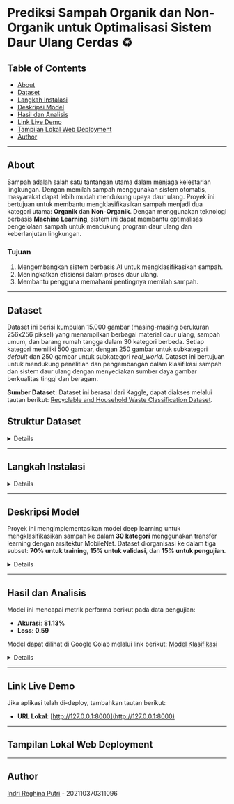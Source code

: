 # **Prediksi Sampah Organik dan Non-Organik untuk Optimalisasi Sistem Daur Ulang Cerdas** ♻️

## **Table of Contents**
- [About](#about)
- [Dataset](#dataset)
- [Langkah Instalasi](#langkah-instalasi)
- [Deskripsi Model](#deskripsi-model)
- [Hasil dan Analisis](#hasil-dan-analisis)
- [Link Live Demo](#link-live-demo)
- [Tampilan Lokal Web Deployment](#tampilam-lokal-web-deployment)
- [Author](#author)

---

## **About**
Sampah adalah salah satu tantangan utama dalam menjaga kelestarian lingkungan. Dengan memilah sampah menggunakan sistem otomatis, masyarakat dapat lebih mudah mendukung upaya daur ulang.
Proyek ini bertujuan untuk membantu mengklasifikasikan sampah menjadi dua kategori utama: **Organik** dan **Non-Organik**. Dengan menggunakan teknologi berbasis **Machine Learning**, sistem ini dapat membantu optimalisasi pengelolaan sampah untuk mendukung program daur ulang dan keberlanjutan lingkungan.

### **Tujuan**
1. Mengembangkan sistem berbasis AI untuk mengklasifikasikan sampah.
2. Meningkatkan efisiensi dalam proses daur ulang.
3. Membantu pengguna memahami pentingnya memilah sampah.

---
## **Dataset**

Dataset ini berisi kumpulan 15.000 gambar (masing-masing berukuran 256x256 piksel) yang menampilkan berbagai material daur ulang, sampah umum, dan barang rumah tangga dalam 30 kategori berbeda. Setiap kategori memiliki 500 gambar, dengan 250 gambar untuk subkategori *default* dan 250 gambar untuk subkategori *real_world*. Dataset ini bertujuan untuk mendukung penelitian dan pengembangan dalam klasifikasi sampah dan sistem daur ulang dengan menyediakan sumber daya gambar berkualitas tinggi dan beragam.

**Sumber Dataset:** Dataset ini berasal dari Kaggle, dapat diakses melalui tautan berikut: [Recyclable and Household Waste Classification Dataset](https://www.kaggle.com/datasets/alistairking/recyclable-and-household-waste-classification/data).

## Struktur Dataset

 <details>
  
Dataset diorganisasi dalam struktur folder hierarkis yang memudahkan navigasi dan aksesibilitas. Folder utama bernama `images` yang berisi subfolder untuk setiap kategori sampah atau item. Nama subfolder digunakan sebagai label untuk kategorinya masing-masing, sehingga memudahkan identifikasi dan pemanfaatan gambar untuk penelitian atau pengembangan.

Setiap subfolder kategori memiliki dua folder utama:

1. **default**: Berisi gambar standar atau studio dari item sampah. Gambar ini memberikan representasi jelas dan terkontrol yang berguna untuk pelatihan awal atau pengujian model klasifikasi sampah.
2. **real_world**: Berisi gambar item sampah di lingkungan nyata. Gambar ini menangkap item dalam berbagai konteks seperti di tempat sampah, di tanah, atau lingkungan berantakan. Gambar ini penting untuk mengevaluasi performa model klasifikasi sampah dalam situasi nyata.

Dengan 30  kategori yang masing masing dibagi ke dalam tiga subset: train (70%), validation (15%), dan test (15%) untuk memastikan model dapat dilatih, divalidasi, dan diuji dengan baik

### Kategori Sampah
Dataset ini mencakup kategori berikut:

- **Plastik**: Botol air plastik, botol soda, botol deterjen, kantong belanja, kantong sampah, wadah makanan, alat makan sekali pakai, sedotan, dan tutup gelas.
- **Kertas dan Karton**: Surat kabar, kertas kantor, majalah, kotak karton, dan kemasan karton.
- **Kaca**: Botol minuman, toples makanan, dan wadah kosmetik berbahan kaca.
- **Logam**: Kaleng soda aluminium, kaleng makanan aluminium, kaleng makanan baja, dan kaleng aerosol.
- **Sampah Organik**: Sisa makanan seperti kulit buah, potongan sayuran, cangkang telur, ampas kopi, dan kantong teh.
- **Tekstil**: Pakaian dan sepatu.

 </details>
 
---

## **Langkah Instalasi**

<details>

1. **Clone Repository:**
   ```bash
   git clone <repository-url>
   cd UAP-ML
   ```

2. **Buat Virtual Environment:**
   ```bash
   python -m venv .venv
   ```

3. **Aktifkan Virtual Environment:**
   - **Windows:**
     ```bash
     .venv\Scripts\activate
     ```
   - **Mac/Linux:**
     ```bash
     source .venv/bin/activate
     ```

4. **Instal Dependencies:**
   ```bash
   pip install -r requirements.txt
   ```

5. **Jalankan Aplikasi:**
   ```bash
   python app.py
   ```

6. **Akses Aplikasi di Browser:**
   Buka `http://127.0.0.1:8000` untuk menggunakan aplikasi.

   </details>

---
## **Deskripsi Model**

Proyek ini mengimplementasikan model deep learning untuk mengklasifikasikan sampah ke dalam **30 kategori** menggunakan transfer learning dengan arsitektur MobileNet. Dataset diorganisasi ke dalam tiga subset: **70% untuk training**, **15% untuk validasi**, dan **15% untuk pengujian**.


 <details>

- **Base Model**: MobileNet (weights = "imagenet", input shape = (224, 224, 3))
- **Layer Tambahan**:
  - GlobalAveragePooling2D
  - Batch Normalization
  - Dense Layers dengan aktivasi ReLU
  - Dropout Layers untuk mencegah overfitting
  - Dense Layer terakhir dengan aktivasi Softmax untuk 30 kelas keluaran
- **Total Parameter**:
  - Trainable: **561.37 K**
  - Non-Trainable: **2.31 M**

### Preprocessing Data
1. **Augmentasi Data (Training)**:
   - Rescaling (1/255)
   - Rotasi acak, pergeseran, shear, dan zoom
   - Flip horizontal
2. **Preprocessing untuk Validasi dan Pengujian**:
   - Rescaling (1/255)

Generator data digunakan untuk memuat dan memproses gambar secara dinamis selama pelatihan dan evaluasi.

### Konfigurasi Pelatihan
- **Optimizer**: Adam
- **Loss Function**: Categorical Crossentropy
- **Metrics**: Accuracy
- **Epochs**: 30
- **Batch Size**: 32
- **Ukuran Input Gambar**: 224 x 224 x 3

 </details>

---

## **Hasil dan Analisis**

Model ini mencapai metrik performa berikut pada data pengujian:
- **Akurasi**: **81.13%**
- **Loss**: **0.59**

Model dapat dilihat di Google Colab melalui link berikut:
[Model Klasifikasi](https://colab.research.google.com/drive/1eeZcsnz0NKTCcBmzubqCg1r2wRiq0kCl?authuser=0#scrollTo=JAVez2ZIt2qb)


<details>
   
### Laporan Klasifikasi (Data Pengujian)

| Nama Kategori                  | Precision | Recall | F1-Score | Support |
|--------------------------------|-----------|--------|----------|---------|
| aerosol_cans                   | 0.79      | 0.77   | 0.78     | 71      |
| aluminum_food_cans             | 0.48      | 0.48   | 0.48     | 71      |
| aluminum_soda_cans             | 0.77      | 0.80   | 0.79     | 71      |
| cardboard_boxes                | 0.58      | 0.63   | 0.61     | 71      |
| cardboard_packaging            | 0.51      | 0.49   | 0.50     | 71      |
| clothing                       | 0.74      | 0.72   | 0.73     | 71      |
| coffee_grounds                 | 0.91      | 0.86   | 0.88     | 71      |
| disposable_plastic_cutlery     | 0.97      | 0.90   | 0.93     | 71      |
| eggshells                      | 0.82      | 0.96   | 0.88     | 71      |
| food_waste                     | 0.80      | 0.93   | 0.86     | 71      |
| glass_beverage_bottles         | 0.77      | 0.79   | 0.78     | 71      |
| glass_cosmetic_containers      | 0.74      | 0.92   | 0.82     | 71      |
| glass_food_jars                | 0.93      | 0.75   | 0.83     | 71      |
| magazines                      | 0.85      | 0.90   | 0.88     | 71      |
| newspaper                      | 0.89      | 0.77   | 0.83     | 71      |
| office_paper                   | 0.48      | 0.66   | 0.56     | 71      |
| paper_cups                     | 0.77      | 0.85   | 0.81     | 71      |
| plastic_cup_lids               | 0.79      | 0.77   | 0.78     | 71      |
| plastic_detergent_bottles      | 0.91      | 0.87   | 0.89     | 71      |
| plastic_food_containers        | 0.93      | 0.58   | 0.71     | 71      |
| plastic_shopping_bags          | 0.69      | 0.79   | 0.74     | 71      |
| plastic_soda_bottles           | 0.74      | 0.83   | 0.78     | 71      |
| plastic_straws                 | 0.98      | 0.76   | 0.86     | 71      |
| plastic_trash_bags             | 0.94      | 0.69   | 0.80     | 71      |
| plastic_water_bottles          | 0.75      | 0.62   | 0.68     | 71      |
| shoes                          | 0.87      | 0.94   | 0.91     | 71      |
| steel_food_cans                | 0.51      | 0.52   | 0.52     | 71      |
| styrofoam_cups                 | 0.96      | 0.77   | 0.86     | 71      |
| styrofoam_food_containers      | 0.84      | 0.93   | 0.88     | 71      |
| tea_bags                       | 0.73      | 0.79   | 0.76     | 71      |

| **Akurasi Keseluruhan**        |           |        | **0.77** | **2130** |
| **Rata-rata Makro**            | **0.78**  | **0.77** | **0.77** | **2130** |
| **Rata-rata Tertimbang**       | **0.78**  | **0.77** | **0.77** | **2130** |


### Fitur Utama
- Transfer learning dengan MobileNet untuk ekstraksi fitur
- Augmentasi data untuk meningkatkan generalisasi model
- Klasifikasi multi-kelas untuk 30 kategori sampah




</details>

---

## **Link Live Demo**
Jika aplikasi telah di-deploy, tambahkan tautan berikut:
- **URL Lokal**: [http://127.0.0.1:8000](http://127.0.0.1:8000)  


---
## **Tampilan Lokal Web Deployment**
---

## **Author**
 [Indri Reghina Putri](https://github.com/nanajem1) - 202110370311096
